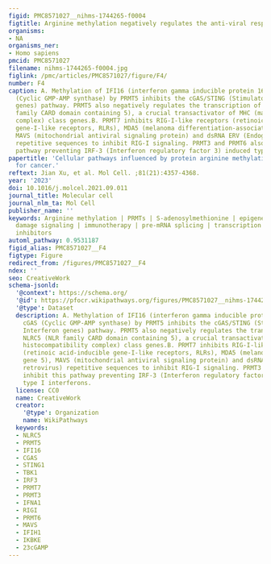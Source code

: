 ```yaml
---
figid: PMC8571027__nihms-1744265-f0004
figtitle: Arginine methylation negatively regulates the anti-viral response
organisms:
- NA
organisms_ner:
- Homo sapiens
pmcid: PMC8571027
filename: nihms-1744265-f0004.jpg
figlink: /pmc/articles/PMC8571027/figure/F4/
number: F4
caption: A. Methylation of IFI16 (interferon gamma inducible protein 16) and cGAS
  (Cyclic GMP-AMP synthase) by PRMT5 inhibits the cGAS/STING (Stimulator of Interferon
  genes) pathway. PRMT5 also negatively regulates the transcription of NLRC5 (NLR
  family CARD domain containing 5), a crucial transactivator of MHC (major histocompatibility
  complex) class genes.B. PRMT7 inhibits RIG-I-like receptors (retinoic acid-inducible
  gene-I-like receptors, RLRs), MDA5 (melanoma differentiation-associated gene 5),
  MAVS (mitochondrial antiviral signaling protein) and dsRNA ERV (Endogenous retrovirus)
  repetitive sequences to inhibit RIG-I signaling. PRMT3 and PRMT6 also inhibit this
  pathway preventing IRF-3 (Interferon regulatory factor 3) induced type I interferons.
papertitle: 'Cellular pathways influenced by protein arginine methylation: Implications
  for cancer.'
reftext: Jian Xu, et al. Mol Cell. ;81(21):4357-4368.
year: '2023'
doi: 10.1016/j.molcel.2021.09.011
journal_title: Molecular cell
journal_nlm_ta: Mol Cell
publisher_name: ''
keywords: Arginine methylation | PRMTs | S-adenosylmethionine | epigenetics | DNA
  damage signaling | immunotherapy | pre-mRNA splicing | transcription | small molecule
  inhibitors
automl_pathway: 0.9531187
figid_alias: PMC8571027__F4
figtype: Figure
redirect_from: /figures/PMC8571027__F4
ndex: ''
seo: CreativeWork
schema-jsonld:
  '@context': https://schema.org/
  '@id': https://pfocr.wikipathways.org/figures/PMC8571027__nihms-1744265-f0004.html
  '@type': Dataset
  description: A. Methylation of IFI16 (interferon gamma inducible protein 16) and
    cGAS (Cyclic GMP-AMP synthase) by PRMT5 inhibits the cGAS/STING (Stimulator of
    Interferon genes) pathway. PRMT5 also negatively regulates the transcription of
    NLRC5 (NLR family CARD domain containing 5), a crucial transactivator of MHC (major
    histocompatibility complex) class genes.B. PRMT7 inhibits RIG-I-like receptors
    (retinoic acid-inducible gene-I-like receptors, RLRs), MDA5 (melanoma differentiation-associated
    gene 5), MAVS (mitochondrial antiviral signaling protein) and dsRNA ERV (Endogenous
    retrovirus) repetitive sequences to inhibit RIG-I signaling. PRMT3 and PRMT6 also
    inhibit this pathway preventing IRF-3 (Interferon regulatory factor 3) induced
    type I interferons.
  license: CC0
  name: CreativeWork
  creator:
    '@type': Organization
    name: WikiPathways
  keywords:
  - NLRC5
  - PRMT5
  - IFI16
  - CGAS
  - STING1
  - TBK1
  - IRF3
  - PRMT7
  - PRMT3
  - IFNA1
  - RIGI
  - PRMT6
  - MAVS
  - IFIH1
  - IKBKE
  - 23cGAMP
---
```

